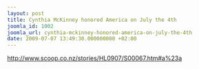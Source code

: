 ```yaml
---
layout: post
title: Cynthia McKinney honored America on July the 4th
joomla_id: 1002
joomla_url: cynthia-mckinney-honored-america-on-july-the-4th
date: 2009-07-07 13:49:30.000000000 +02:00
---
```

<p><a title="scoop freegaza mckinney" href="http://www.scoop.co.nz/stories/HL0907/S00067.htm#a%23a">http://www.scoop.co.nz/stories/HL0907/S00067.htm#a%23a</a></p>
